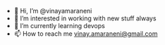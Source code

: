 - 👋 Hi, I’m @vinayamaraneni
- 👀 I’m interested in working with new stuff always
- 🌱 I’m currently learning devops
- 📫 How to reach me vinay.amaraneni@gmail.com

<!---
vinayamaraneni/vinayamaraneni is a ✨ special ✨ repository because its `README.md` (this file) appears on your GitHub profile.
You can click the Preview link to take a look at your changes.
--->
